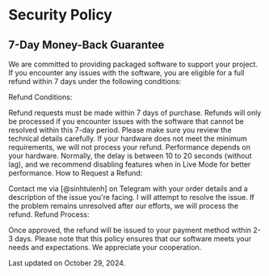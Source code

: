 # Security Policy

## 7-Day Money-Back Guarantee

We are committed to providing packaged software to support your project. If you encounter any issues with the software, you are eligible for a full refund within 7 days under the following conditions:

Refund Conditions:

Refund requests must be made within 7 days of purchase.
Refunds will only be processed if you encounter issues with the software that cannot be resolved within this 7-day period.
Please make sure you review the technical details carefully. If your hardware does not meet the minimum requirements, we will not process your refund.
Performance depends on your hardware. Normally, the delay is between 10 to 20 seconds (without lag), and we recommend disabling features when in Live Mode for better performance.
How to Request a Refund:

Contact me via [@sinhtulenh] on Telegram with your order details and a description of the issue you're facing.
I will attempt to resolve the issue. If the problem remains unresolved after our efforts, we will process the refund.
Refund Process:

Once approved, the refund will be issued to your payment method within 2-3 days.
Please note that this policy ensures that our software meets your needs and expectations. We appreciate your cooperation.

Last updated on October 29, 2024.
